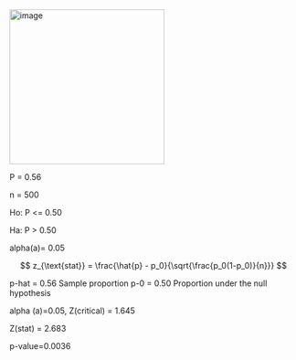 <img width="271" alt="image" src="https://github.com/user-attachments/assets/30c3b6c9-3cab-43f4-aa61-cf6ce6ce382b">

P = 0.56

n = 500

Ho: P <= 0.50

Ha: P > 0.50

alpha(a)= 0.05

$$
z_{\text{stat}} = \frac{\hat{p} - p_0}{\sqrt{\frac{p_0(1-p_0)}{n}}}
$$

p-hat = 0.56 Sample proportion 
p-0 = 0.50 Proportion under the null hypothesis

alpha (a)=0.05, Z(critical) = 1.645

Z(stat) = 2.683

p-value=0.0036


